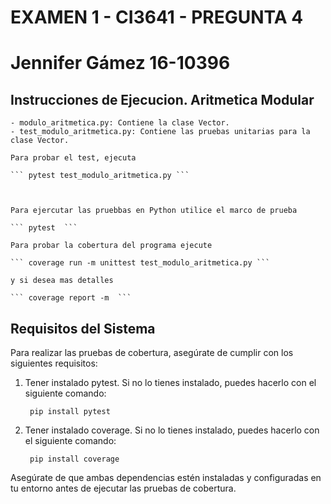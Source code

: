 # EXAMEN 1 - CI3641 - PREGUNTA 4
# Jennifer Gámez 16-10396

## Instrucciones de Ejecucion. Aritmetica Modular

    - modulo_aritmetica.py: Contiene la clase Vector.
    - test_modulo_aritmetica.py: Contiene las pruebas unitarias para la clase Vector.

    Para probar el test, ejecuta
    
    ``` pytest test_modulo_aritmetica.py ``` 



    Para ejercutar las pruebbas en Python utilice el marco de prueba

    ``` pytest  ```

    Para probar la cobertura del programa ejecute

    ``` coverage run -m unittest test_modulo_aritmetica.py ```  

    y si desea mas detalles 

    ``` coverage report -m  ```

## Requisitos del Sistema

Para realizar las pruebas de cobertura, asegúrate de cumplir con los siguientes requisitos:

1. Tener instalado pytest. Si no lo tienes instalado, puedes hacerlo con el siguiente comando:

    ``` pip install pytest```

2. Tener instalado coverage. Si no lo tienes instalado, puedes hacerlo con el siguiente comando:

    ``` pip install coverage```

Asegúrate de que ambas dependencias estén instaladas y configuradas en tu entorno antes de ejecutar las pruebas de cobertura.